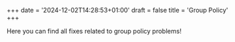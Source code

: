 +++
date = '2024-12-02T14:28:53+01:00'
draft = false
title = 'Group Policy'
+++


Here you can find all fixes related to group policy problems!
